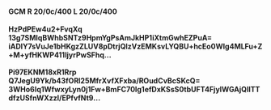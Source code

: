 #### GCM R 20/0c/400 L 20/0c/400
**HzPdPEw4u2+FvqXq**<br/>**13g7SMlqBWhbSNTz9HpmYgPsAmJkHP1iXtmGwhEZPuA=**<br/>**iADlY7sVuJe1bHKgzZLUV8pDtrjQlzVzEMKsvLYQBU+hcEo0WIg4MLFu+Z+M+yfHKWP411IjyrPwSFhq...**<br/><br/>
**Pi97EKNM18xR1Rrp**<br/>**Q7JegU9Yk/b43fORl25MfrXvfXFxba/ROudCvBcSKcQ=**<br/>**3WHo6Iq1WfwxyLyn0j1Fw+BmFC70Ig1efDxKSsS0tbUFT4FjyIWGAjQllTTdfzUSfnWXzzl/EPfvfNt9...**